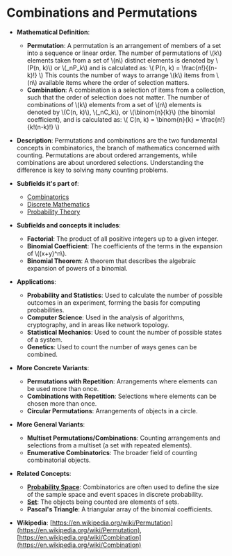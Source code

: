 # Combinations and Permutations

- **Mathematical Definition**:
    - **Permutation**: A permutation is an arrangement of members of a set into a sequence or linear order. The number of permutations of \\(k\\) elements taken from a set of \\(n\\) distinct elements is denoted by \\(P(n, k)\\) or \\(_nP_k\\) and is calculated as:
      \\( P(n, k) = \frac{n!}{(n-k)!} \\)
      This counts the number of ways to arrange \\(k\\) items from \\(n\\) available items where the order of selection matters.
    - **Combination**: A combination is a selection of items from a collection, such that the order of selection does not matter. The number of combinations of \\(k\\) elements from a set of \\(n\\) elements is denoted by \\(C(n, k)\\), \\(_nC_k\\), or \\(\binom{n}{k}\\) (the binomial coefficient), and is calculated as:
      \\( C(n, k) = \binom{n}{k} = \frac{n!}{k!(n-k)!} \\)

- **Description**: Permutations and combinations are the two fundamental concepts in combinatorics, the branch of mathematics concerned with counting. Permutations are about ordered arrangements, while combinations are about unordered selections. Understanding the difference is key to solving many counting problems.

- **Subfields it's part of**:
    - [Combinatorics](https://en.wikipedia.org/wiki/Combinatorics)
    - [Discrete Mathematics](https://en.wikipedia.org/wiki/Discrete_mathematics)
    - [Probability Theory](https://en.wikipedia.org/wiki/Probability_theory)

- **Subfields and concepts it includes**:
    - **Factorial**: The product of all positive integers up to a given integer.
    - **Binomial Coefficient**: The coefficients of the terms in the expansion of \\((x+y)^n\\).
    - **Binomial Theorem**: A theorem that describes the algebraic expansion of powers of a binomial.

- **Applications**:
    - **Probability and Statistics**: Used to calculate the number of possible outcomes in an experiment, forming the basis for computing probabilities.
    - **Computer Science**: Used in the analysis of algorithms, cryptography, and in areas like network topology.
    - **Statistical Mechanics**: Used to count the number of possible states of a system.
    - **Genetics**: Used to count the number of ways genes can be combined.

- **More Concrete Variants**:
    - **Permutations with Repetition**: Arrangements where elements can be used more than once.
    - **Combinations with Repetition**: Selections where elements can be chosen more than once.
    - **Circular Permutations**: Arrangements of objects in a circle.

- **More General Variants**:
    - **Multiset Permutations/Combinations**: Counting arrangements and selections from a multiset (a set with repeated elements).
    - **Enumerative Combinatorics**: The broader field of counting combinatorial objects.

- **Related Concepts**:
    - **[Probability Space](../../../applied_mathematics/probability_theory/probability_space.md)**: Combinatorics are often used to define the size of the sample space and event spaces in discrete probability.
    - **[Set](../../../foundations_of_mathematics/set_theory/set.md)**: The objects being counted are elements of sets.
    - **Pascal's Triangle**: A triangular array of the binomial coefficients.

- **Wikipedia**: [https://en.wikipedia.org/wiki/Permutation](https://en.wikipedia.org/wiki/Permutation), [https://en.wikipedia.org/wiki/Combination](https://en.wikipedia.org/wiki/Combination)
